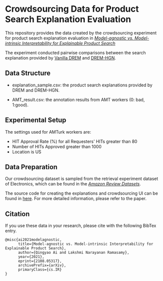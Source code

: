 # Crowdsourcing Data for Product Search Explanation Evaluation

This repository provides the data created by the crowdsourcing experiment for product search explanation evaluation in <a href="https://arxiv.org/pdf/2108.05317.pdf">*Model-agnostic vs. Model-intrinsic Interpretability for Explainable Product Search*</a>

The experiment conducted pairwise comparisons between the search explanation provided by <a href="https://arxiv.org/abs/1909.07212">Vanilla DREM</a> and <a href="https://arxiv.org/pdf/2108.05317.pdf">DREM-HGN</a>.

## Data Structure

* explanation\_sample.csv: the product search explanations provided by DREM and DREM-HGN.

* AMT\_result.csv: the annotation results from AMT workers (0: bad, 1:good).

## Experimental Setup

The settings used for AMTurk workers are:
* HIT Approval Rate (%) for all Requesters' HITs greater than 80
* Number of HITs Approved greater than 1000
* Location is US

## Data Preparation

Our crowdsourcing dataset is sampled from the retrieval experiment dataset of Electronics, which can be found in the <a href="http://jmcauley.ucsd.edu/data/amazon/links.html">*Amazon Review Datasets*</a>. 

The source code for creating the explanations and crowdsourcing UI can be found in <a href="https://github.com/utahIRlab/drem-evaluation">here</a>.
For more detailed information, please refer to the paper.

## Citation

If you use these data in your research, please cite with the following BibTex entry.

```
@misc{ai2021modelagnostic,
      title={Model-agnostic vs. Model-intrinsic Interpretability for Explainable Product Search}, 
      author={Qingyao Ai and Lakshmi Narayanan Ramasamy},
      year={2021},
      eprint={2108.05317},
      archivePrefix={arXiv},
      primaryClass={cs.IR}
}
```

